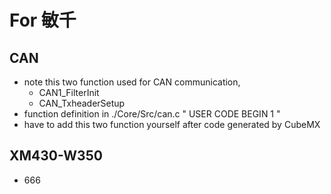 # For 敏千

## CAN
- note this two function used for CAN communication, 
  - CAN1_FilterInit
  - CAN_TxheaderSetup
-  function definition in ./Core/Src/can.c " USER CODE BEGIN 1 "
- have to add this two function yourself after code generated by CubeMX 

## XM430-W350
- 666

